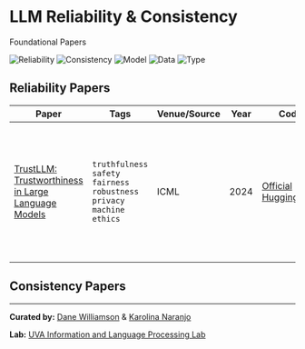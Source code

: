 # LLM Reliability & Consistency 
Foundational Papers

![Reliability](https://img.shields.io/badge/-Reliability-orange)
![Consistency](https://img.shields.io/badge/-Consistency-blue)
![Model](https://img.shields.io/badge/Model-LLMs-green)
![Data](https://img.shields.io/badge/Data-Benchmarks-purple)
![Type](https://img.shields.io/badge/Type-Literature%20Review-lightblue)

## Reliability Papers
| Paper | Tags | Venue/Source | Year | Code | Description |
|---|---|---|---|---|---|
| [TrustLLM: Trustworthiness in Large Language Models](https://arxiv.org/pdf/2401.05561) | `truthfulness` `safety` `fairness` `robustness` `privacy` `machine ethics`| ICML | 2024 | [Official](https://github.com/HowieHwong/TrustLLM) \| [HuggingFace](https://huggingface.co/papers/2401.05561) | TrustLLM is a comprehensive framework for studying trustworthiness of large language models, which includes principles, surveys, and benchmarks.|

## Consistency Papers





---
**Curated by:** [Dane Williamson](https://github.com/dwil2444) & [Karolina Naranjo](https://github.com/karolinaranjo)

**Lab:** [UVA Information and Language Processing Lab](https://github.com/UVa-NLP)












